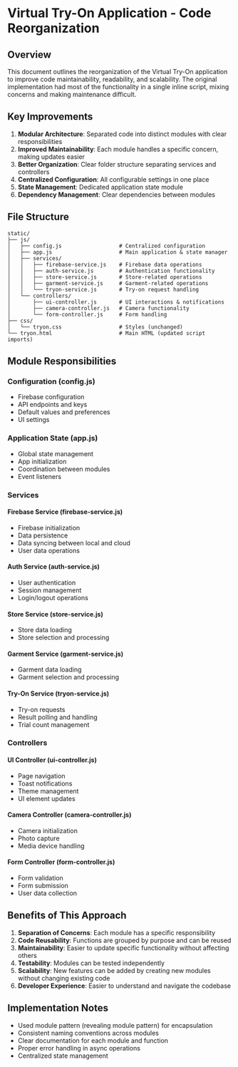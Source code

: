 # Virtual Try-On Application - Code Reorganization

## Overview

This document outlines the reorganization of the Virtual Try-On application to improve code maintainability, readability, and scalability. The original implementation had most of the functionality in a single inline script, mixing concerns and making maintenance difficult.

## Key Improvements

1. **Modular Architecture**: Separated code into distinct modules with clear responsibilities
2. **Improved Maintainability**: Each module handles a specific concern, making updates easier
3. **Better Organization**: Clear folder structure separating services and controllers
4. **Centralized Configuration**: All configurable settings in one place
5. **State Management**: Dedicated application state module
6. **Dependency Management**: Clear dependencies between modules

## File Structure

```
static/
├── js/
│   ├── config.js                  # Centralized configuration
│   ├── app.js                     # Main application & state manager
│   ├── services/
│   │   ├── firebase-service.js    # Firebase data operations
│   │   ├── auth-service.js        # Authentication functionality
│   │   ├── store-service.js       # Store-related operations
│   │   ├── garment-service.js     # Garment-related operations
│   │   └── tryon-service.js       # Try-on request handling
│   └── controllers/
│       ├── ui-controller.js       # UI interactions & notifications
│       ├── camera-controller.js   # Camera functionality
│       └── form-controller.js     # Form handling
├── css/
│   └── tryon.css                  # Styles (unchanged)
└── tryon.html                     # Main HTML (updated script imports)
```

## Module Responsibilities

### Configuration (config.js)
- Firebase configuration
- API endpoints and keys
- Default values and preferences
- UI settings

### Application State (app.js)
- Global state management
- App initialization
- Coordination between modules
- Event listeners

### Services

#### Firebase Service (firebase-service.js)
- Firebase initialization
- Data persistence
- Data syncing between local and cloud
- User data operations

#### Auth Service (auth-service.js)
- User authentication
- Session management
- Login/logout operations

#### Store Service (store-service.js)
- Store data loading
- Store selection and processing

#### Garment Service (garment-service.js)
- Garment data loading
- Garment selection and processing

#### Try-On Service (tryon-service.js)
- Try-on requests
- Result polling and handling
- Trial count management

### Controllers

#### UI Controller (ui-controller.js)
- Page navigation
- Toast notifications
- Theme management
- UI element updates

#### Camera Controller (camera-controller.js)
- Camera initialization
- Photo capture
- Media device handling

#### Form Controller (form-controller.js)
- Form validation
- Form submission
- User data collection

## Benefits of This Approach

1. **Separation of Concerns**: Each module has a specific responsibility
2. **Code Reusability**: Functions are grouped by purpose and can be reused
3. **Maintainability**: Easier to update specific functionality without affecting others
4. **Testability**: Modules can be tested independently
5. **Scalability**: New features can be added by creating new modules without changing existing code
6. **Developer Experience**: Easier to understand and navigate the codebase

## Implementation Notes

- Used module pattern (revealing module pattern) for encapsulation
- Consistent naming conventions across modules
- Clear documentation for each module and function
- Proper error handling in async operations
- Centralized state management 